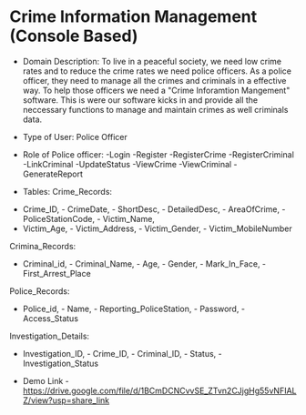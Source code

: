 # Crime Information Management (Console Based)
* Domain Description: 
To live in a peaceful society, we need low crime rates and to reduce the crime rates we need police officers. 
As a police officer, they need to manage all the crimes and criminals in a effective way. To help those officers
we need a "Crime Inforamtion Mangement" software. This is were our software kicks in and provide all the 
neccessary functions to manage and maintain crimes as well criminals data.

* Type of User: Police Officer

* Role of Police officer: -Login -Register -RegisterCrime -RegisterCriminal -LinkCriminal -UpdateStatus 
-ViewCrime -ViewCriminal -GenerateReport 

* Tables:
Crime_Records:
- Crime_ID, - CrimeDate, - ShortDesc, - DetailedDesc, - AreaOfCrime, - PoliceStationCode, - Victim_Name,
- Victim_Age, - Victim_Address, - Victim_Gender, - Victim_MobileNumber

Crimina_Records:
- Criminal_id, - Criminal_Name, - Age, - Gender, - Mark_In_Face, - First_Arrest_Place

Police_Records:
- Police_id, - Name, - Reporting_PoliceStation, - Password, - Access_Status

Investigation_Details:
- Investigation_ID, - Crime_ID, - Criminal_ID, - Status, - Investigation_Status

* Demo Link - https://drive.google.com/file/d/1BCmDCNCvvSE_ZTvn2CJjgHg55vNFIALZ/view?usp=share_link
